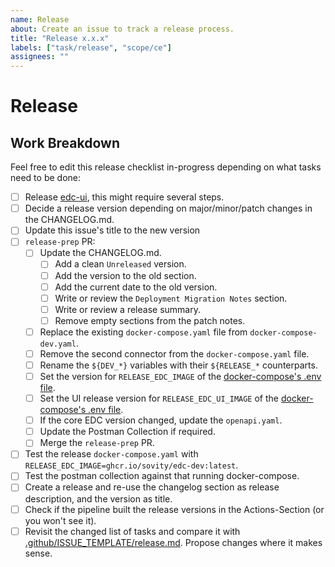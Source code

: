 ```yaml
---
name: Release
about: Create an issue to track a release process.
title: "Release x.x.x"
labels: ["task/release", "scope/ce"]
assignees: ""
---
```


# Release

## Work Breakdown

Feel free to edit this release checklist in-progress depending on what tasks need to be done:
- [ ] Release [edc-ui](https://github.com/sovity/edc-ui), this might require several steps.
- [ ] Decide a release version depending on major/minor/patch changes in the CHANGELOG.md.
- [ ] Update this issue's title to the new version
- [ ] `release-prep` PR:
  - [ ] Update the CHANGELOG.md.
    - [ ] Add a clean `Unreleased` version.
    - [ ] Add the version to the old section.
    - [ ] Add the current date to the old version.
    - [ ] Write or review the `Deployment Migration Notes` section.
    - [ ] Write or review a release summary.
    - [ ] Remove empty sections from the patch notes.
  - [ ] Replace the existing `docker-compose.yaml` file from `docker-compose-dev.yaml`.
  - [ ] Remove the second connector from the `docker-compose.yaml` file.
  - [ ] Rename the `${DEV_*}` variables with their `${RELEASE_*` counterparts.
  - [ ] Set the version for `RELEASE_EDC_IMAGE` of the [docker-compose's .env file](https://github.com/sovity/edc-extensions/blob/main/.env).
  - [ ] Set the UI release version for `RELEASE_EDC_UI_IMAGE` of the [docker-compose's .env file](https://github.com/sovity/edc-extensions/blob/main/.env).
  - [ ] If the core EDC version changed, update the `openapi.yaml`.
  - [ ] Update the Postman Collection if required.
  - [ ] Merge the `release-prep` PR.
- [ ] Test the release `docker-compose.yaml` with `RELEASE_EDC_IMAGE=ghcr.io/sovity/edc-dev:latest`.
- [ ] Test the postman collection against that running docker-compose.
- [ ] Create a release and re-use the changelog section as release description, and the version as title.
- [ ] Check if the pipeline built the release versions in the Actions-Section (or you won't see it).
- [ ] Revisit the changed list of tasks and compare it with [.github/ISSUE_TEMPLATE/release.md](https://github.com/sovity/edc-extensions/blob/main/.github/ISSUE_TEMPLATE/bug_report.md). Propose changes where it
  makes sense.
